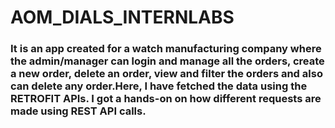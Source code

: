 # AOM_DIALS_INTERNLABS

### It is an app created for a watch manufacturing company where the admin/manager can login and manage all the orders, create a new order, delete an order, view and filter the orders and also can delete any order.Here, I have fetched the data using the RETROFIT APIs. I got a hands-on on how different requests are made using REST API calls.
